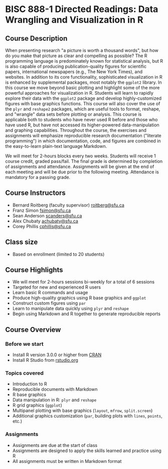 # BISC 888-1 Directed Readings: Data Wrangling and Visualization in R

## Course Description
When presenting research "a picture is worth a thousand words", but how do you make that picture as clear and compelling as possible?
The R programming language is predominately known for statistical analysis, but R is also capable of producing publication-quality figures for scientific papers, international newspapers (e.g., The New York Times), and websites.
In addition to its core functionality, sophisticated visualization in R is enhanced by supplemental packages, most notably the `ggplot2` library.
In this course we move beyond basic plotting and highlight some of the more powerful approaches for visualization in R.
Students will learn to rapidly explore their data with the `ggplot2` package and develop highly-customized figures with base graphics functions.
This course will also cover the use of the `plyr` and `reshape2` packages, which are useful tools to format, reshape, and "wrangle" data sets before plotting or analysis.
This course is applicable both to students who have never used R before and those who have used R, but have not accessed its higher-powered data-manipulation and graphing capabilities.
Throughout the course, the exercises and assignments will emphasize reproducible research documentation ("literate programming") in which documentation, code, and figures are combined in the easy-to-learn plain-text language Markdown.

We will meet for 2-hours blocks every two weeks. Students will receive 1 course credit, graded pass/fail. The final grade is determined by completion of assignments and attendance. Assignments will be given at the end of each meeting and will be due prior to the following meeting. Attendance is mandatory for a passing grade.

## Course Instructors
 - Bernard Roitberg (faculty supervisor) [roitberg@sfu.ca](mailto:roitberg@sfu.ca)
 - Franz Simon [fsimon@sfu.ca](mailto:fsimon@sfu.ca)
 - Sean Anderson [scanders@sfu.ca](mailto:scanders@sfu.ca)
 - Alex Chubaty [achubaty@sfu.ca](mailto:achubaty@sfu.ca)
 - Corey Phillis [cphillis@sfu.ca](mailto:cphillis@sfu.ca)

## Class size
 - Based on enrollment (limited to 20 students)

## Course Highlights
- We will meet for 2-hours sessions bi-weekly for a total of 6 sessions
- Targeted for new and experienced R users
- Learn basic R commands and usage
- Produce high-quality graphics using R base graphics and `ggplot`
- Construct custom figures using `par`
- Learn to manipulate data quickly using `plyr` and `reshape`
- Begin using Markdown and R together to generate reproducible reports

## Course Overview
### Before we start
- Install R version 3.0.0 or higher from [CRAN](http://cran.stat.sfu.ca)
- Install R Studio from [rstudio.org](http://www.rstudio.com/ide/download/desktop)

### Topics covered
- Introduction to R
- Reproducible documents with Markdown
- R base graphics
- Data manipulation in R: `plyr` and `reshape`
- R grid graphics (`ggplot`)
- Multipanel plotting with base graphics (`layout`, `mfrow`, `split.screen`)
- Additional graphics customization (`par`, building plots with `lines`, `points`, etc.)

### Assignments
- Assignments are due at the start of class
- Assignments are designed to apply the skills learned and practice using R
- All assignments must be written in Markdown format

